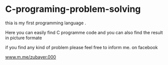 # C-programing-problem-solving

thia  is my first programming language . 

Here you can easily find  C programme code and you can also find the result in picture formate


if you find any kind of problem please feel free to inform me. on facebook 


www.m.me/zubayer.000
